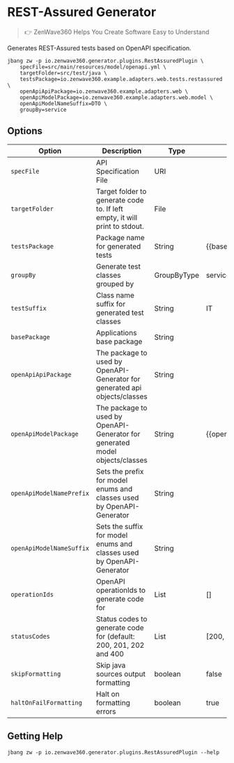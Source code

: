 # REST-Assured Generator
> 👉 ZenWave360 Helps You Create Software Easy to Understand

Generates REST-Assured tests based on OpenAPI specification.

```shell
jbang zw -p io.zenwave360.generator.plugins.RestAssuredPlugin \
    specFile=src/main/resources/model/openapi.yml \
    targetFolder=src/test/java \
    testsPackage=io.zenwave360.example.adapters.web.tests.restassured \
    openApiApiPackage=io.zenwave360.example.adapters.web \
    openApiModelPackage=io.zenwave360.example.adapters.web.model \
    openApiModelNameSuffix=DTO \
    groupBy=service
```

## Options

| **Option**               | **Description**                                                              | **Type**    | **Default**                        | **Values**                  |
|--------------------------|------------------------------------------------------------------------------|-------------|------------------------------------|-----------------------------|
| `specFile`               | API Specification File                                                       | URI         |                                    |                             |
| `targetFolder`           | Target folder to generate code to. If left empty, it will print to stdout.   | File        |                                    |                             |
| `testsPackage`           | Package name for generated tests                                             | String      | {{basePackage}}.adapters.web.tests |                             |
| `groupBy`                | Generate test classes grouped by                                             | GroupByType | service                            | service, operation, partial |
| `testSuffix`             | Class name suffix for generated test classes                                 | String      | IT                                 |                             |
| `basePackage`            | Applications base package                                                    | String      |                                    |                             |
| `openApiApiPackage`      | The package to used by OpenAPI-Generator for generated api objects/classes   | String      |                                    |                             |
| `openApiModelPackage`    | The package to used by OpenAPI-Generator for generated model objects/classes | String      | {{openApiApiPackage}}              |                             |
| `openApiModelNamePrefix` | Sets the prefix for model enums and classes used by OpenAPI-Generator        | String      |                                    |                             |
| `openApiModelNameSuffix` | Sets the suffix for model enums and classes used by OpenAPI-Generator        | String      |                                    |                             |
| `operationIds`           | OpenAPI operationIds to generate code for                                    | List        | []                                 |                             |
| `statusCodes`            | Status codes to generate code for (default: 200, 201, 202 and 400            | List        | [200, 201, 202, 400]               |                             |
| `skipFormatting`         | Skip java sources output formatting                                          | boolean     | false                              |                             |
| `haltOnFailFormatting`   | Halt on formatting errors                                                    | boolean     | true                               |                             |



## Getting Help

```shell
jbang zw -p io.zenwave360.generator.plugins.RestAssuredPlugin --help
```
